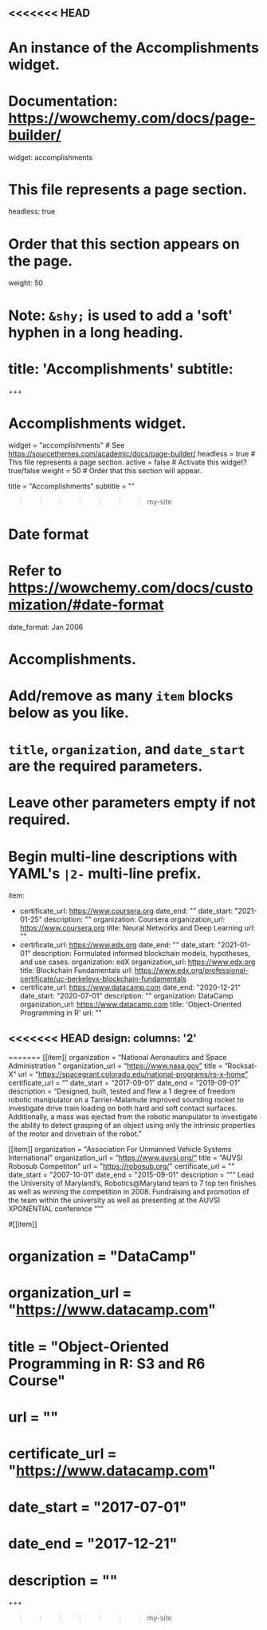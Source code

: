 <<<<<<< HEAD
---
# An instance of the Accomplishments widget.
# Documentation: https://wowchemy.com/docs/page-builder/
widget: accomplishments

# This file represents a page section.
headless: true

# Order that this section appears on the page.
weight: 50

# Note: `&shy;` is used to add a 'soft' hyphen in a long heading.
title: 'Accomplish&shy;ments'
subtitle:
=======
+++ 
# Accomplishments widget.
widget = "accomplishments"  # See https://sourcethemes.com/academic/docs/page-builder/
headless = true  # This file represents a page section.
active = false  # Activate this widget? true/false
weight = 50  # Order that this section will appear.

title = "Accomplishments"
subtitle = ""
>>>>>>> my-site

# Date format
#   Refer to https://wowchemy.com/docs/customization/#date-format
date_format: Jan 2006

# Accomplishments.
#   Add/remove as many `item` blocks below as you like.
#   `title`, `organization`, and `date_start` are the required parameters.
#   Leave other parameters empty if not required.
#   Begin multi-line descriptions with YAML's `|2-` multi-line prefix.
item:
- certificate_url: https://www.coursera.org
  date_end: ""
  date_start: "2021-01-25"
  description: ""
  organization: Coursera
  organization_url: https://www.coursera.org
  title: Neural Networks and Deep Learning
  url: ""
- certificate_url: https://www.edx.org
  date_end: ""
  date_start: "2021-01-01"
  description: Formulated informed blockchain models, hypotheses, and use cases.
  organization: edX
  organization_url: https://www.edx.org
  title: Blockchain Fundamentals
  url: https://www.edx.org/professional-certificate/uc-berkeleyx-blockchain-fundamentals
- certificate_url: https://www.datacamp.com
  date_end: "2020-12-21"
  date_start: "2020-07-01"
  description: ""
  organization: DataCamp
  organization_url: https://www.datacamp.com
  title: 'Object-Oriented Programming in R'
  url: ""

<<<<<<< HEAD
design:
  columns: '2' 
---
=======
[[item]]
  organization = “National Aeronautics and Space Administration ”
  organization_url = “https://www.nasa.gov”
  title = “Rocksat-X”
  url = “https://spacegrant.colorado.edu/national-programs/rs-x-home”
  certificate_url = “”
  date_start = “2017-09-01”
  date_end = “2019-09-01”
  description = “Designed, built, tested and flew a 1 degree of freedom robotic manipulator on a Tarrier-Malamute improved sounding rocket to investigate drive train loading on both hard and soft contact surfaces. Additionally, a mass was ejected from the robotic manipulator to investigate the ability to detect grasping of an object using only the intrinsic properties of the motor and drivetrain of the robot.”


[[item]]
  organization = "Association For Unmanned Vehicle Systems International"
  organization_url = “https://www.auvsi.org/“
  title = “AUVSI Robosub Competiton”
  url = "https://robosub.org/"
  certificate_url = ""
  date_start = "2007-10-01"
  date_end = "2015-09-01"
  description = “”“ Lead the University of Maryland’s, Robotics@Maryland team to 7 top ten finishes as well as winning the competition in 2008. Fundraising and promotion of the team within the university as well as presenting at the AUVSI XPONENTIAL conference “““
  
#[[item]]
#  organization = "DataCamp"
#  organization_url = "https://www.datacamp.com"
#  title = "Object-Oriented Programming in R: S3 and R6 Course"
#  url = ""
#  certificate_url = "https://www.datacamp.com"
#  date_start = "2017-07-01"
#  date_end = "2017-12-21"
#  description = ""

+++
>>>>>>> my-site
